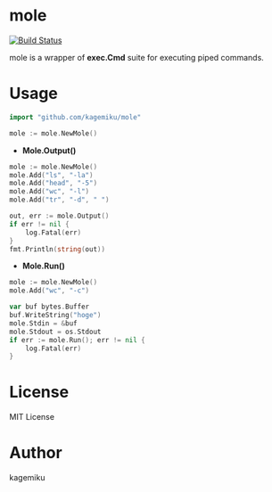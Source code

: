 # mole
[![Build Status](https://travis-ci.org/kagemiku/mole.svg?branch=master)](https://travis-ci.org/kagemiku/mole)

mole is a wrapper of **exec.Cmd** suite for executing piped commands.

# Usage
```go
import "github.com/kagemiku/mole"

mole := mole.NewMole()
```

* **Mole.Output()**
```go
mole := mole.NewMole()
mole.Add("ls", "-la")
mole.Add("head", "-5")
mole.Add("wc", "-l")
mole.Add("tr", "-d", " ")

out, err := mole.Output()
if err != nil {
	log.Fatal(err)
}
fmt.Println(string(out))
```

* **Mole.Run()**
```go
mole := mole.NewMole()
mole.Add("wc", "-c")

var buf bytes.Buffer
buf.WriteString("hoge")
mole.Stdin = &buf
mole.Stdout = os.Stdout
if err := mole.Run(); err != nil {
	log.Fatal(err)
}
```

# License
MIT License

# Author
kagemiku
